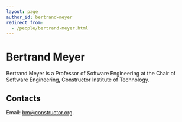 ```yaml
---
layout: page
author_id: bertrand-meyer
redirect_from:
  - /people/bertrand-meyer.html
---
```

# Bertrand Meyer
Bertrand Meyer is a Professor of Software Engineering at the Chair of Software Engineering, Constructor Institute of Technology.

## Contacts
Email: [bm@constructor.org](mailto:bm@constructor.org). <br>
